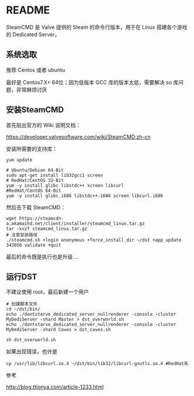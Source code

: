 # README

SteamCMD 是 Valve 提供的 Steam 的命令行版本，用于在 Linux 搭建各个游戏的 Dedicated Server。

## 系统选取

推荐 Centos 或者 ubuntu

最好是 Centos7.X+ 64位；因为低版本 GCC 库的版本太低，需要解决 so 库问题，非常麻烦讨厌

## 安装SteamCMD

首先贴出官方的 Wiki 说明文档：

https://developer.valvesoftware.com/wiki/SteamCMD:zh-cn

安装所需要的支持库：

```shell
yum update

# Ubuntu/Debian 64-Bit
sudo apt-get install lib32gcc1 screen
# RedHat/CentOS 32-Bit
yum -y install glibc libstdc++ screen libcurl
#RedHat/CentOS 64-Bit
yum -y install glibc.i686 libstdc++.i686 screen libcurl.i686
```

然后去下载 SteamCMD：

```shell
wget https://steamcdn-a.akamaihd.net/client/installer/steamcmd_linux.tar.gz
tar -xvzf steamcmd_linux.tar.gz
# 注意安装路径
./steamcmd.sh +login anonymous +force_install_dir ~/dst +app_update 343050 validate +quit
```

最后的命令既是执行也是升级....

## 运行DST

不建议使用 root，最后新建一个用户

```shell
# 创建脚本文件
cd ~/dst/bin/
echo ./dontstarve_dedicated_server_nullrenderer -console -cluster MyDediServer -shard Master > dst_overworld.sh
echo ./dontstarve_dedicated_server_nullrenderer -console -cluster MyDediServer -shard Caves > dst_caves.sh

sh dst_overworld.sh
```

如果出现错误，也许是

```shell
cp /usr/lib/libcurl.so.4 ~/dst/bin/lib32/libcurl-gnutls.so.4 #RedHat系
```

参考

http://blog.ttionya.com/article-1233.html